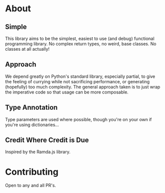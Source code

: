 # About

## Simple

This library aims to be the simplest, easiest to use (and debug) functional programming library. No complex return types, no weird, base classes. No classes at all actually!

## Approach

We depend greatly on Python's standard library, especially partial, to give the feeling of currying while not sacrificing performance, or generating (hopefully) too much complexity. The general approach taken is to just wrap the imperative code so that usage can be more composable.

## Type Annotation

Type parameters are used where possible, though you're on your own if you're using dictionaries...

## Credit Where Credit is Due

Inspired by the Ramda.js library.

# Contributing

Open to any and all PR's.

